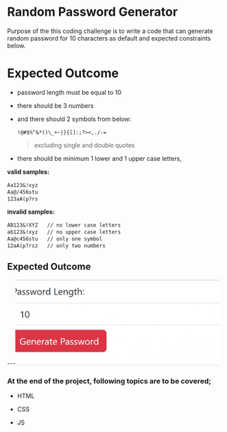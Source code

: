 # Random Password Generator

Purpose of the this coding challenge is to write a code that can generate random password for 10 characters as default and expected constraints below.

# Expected Outcome

- password length must be equal to 10
- there should be 3 numbers
- and there should 2 symbols from below:

  ```
  !@#$%^&*()\_+~|}{[]:;?><,./-=
  ```

  > excluding single and double quotes

- there should be minimum 1 lower and 1 upper case letters,

**valid samples:**

```
Aa123&!xyz
Aa@/456stu
123aA(p?rs
```

**invalid samples:**

```
AB123&!XYZ   // no lower case letters
ab123&!xyz   // no upper case letters
Aa@c456stu   // only one symbol
12aA(p?rsz   // only two numbers
```

## Expected Outcome


---![Proje Gif'i](/gif/giphy.gif)

### At the end of the project, following topics are to be covered;

- HTML 

- CSS

- JS
